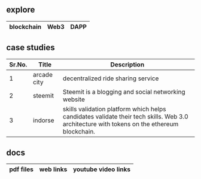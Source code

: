 
explore
----------------------------
blockchain | Web3 | DAPP
---------- |----- | ----


case studies
-----------------------------
Sr.No. | Title | Description
------ | ----- | ------------
1 | arcade city | decentralized ride sharing service
2 | steemit | Steemit is a blogging and social networking website
3 | indorse | skills validation platform which helps candidates validate their tech skills. Web 3.0 architecture with tokens on the ethereum blockchain.


docs
------------------------------------------- 
pdf files | web links | youtube video links  
--------- | --------- | -------------------
